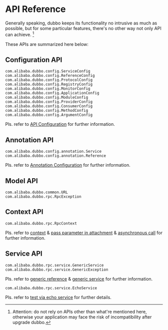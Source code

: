 # API Reference

Generally speaking, dubbo keeps its functionality no intrusive as much as possible, but for some particular features, there's no other way not only API can achieve. [^1]

These APIs are summarized here below:

## Configuration API

```
com.alibaba.dubbo.config.ServiceConfig
com.alibaba.dubbo.config.ReferenceConfig
com.alibaba.dubbo.config.ProtocolConfig
com.alibaba.dubbo.config.RegistryConfig
com.alibaba.dubbo.config.MonitorConfig
com.alibaba.dubbo.config.ApplicationConfig
com.alibaba.dubbo.config.ModuleConfig
com.alibaba.dubbo.config.ProviderConfig
com.alibaba.dubbo.config.ConsumerConfig
com.alibaba.dubbo.config.MethodConfig
com.alibaba.dubbo.config.ArgumentConfig
```

Pls. refer to [API Configuration](../configuration/api.md) for further information. 

## Annotation API

```
com.alibaba.dubbo.config.annotation.Service
com.alibaba.dubbo.config.annotation.Reference
```

Pls. refer to [Annotation Configuration](../configuration/annotation.md) for further information.

## Model API

```
com.alibaba.dubbo.common.URL
com.alibaba.dubbo.rpc.RpcException
```

## Context API

```
com.alibaba.dubbo.rpc.RpcContext
```

Pls. refer to [context](../demos/context.md) & [pass parameter in attachment](../demos/attachment.md) & [asynchronous call](../demos/async-call.md) for further information.

## Service API

```
com.alibaba.dubbo.rpc.service.GenericService
com.alibaba.dubbo.rpc.service.GenericException
```

Pls. refer to [generic reference](../demos/generic-reference.md) & [generic service](../demos/generic-service.md) for further information.

```
com.alibaba.dubbo.rpc.service.EchoService
```
Pls. refer to [test via echo service](../demos/echo-service.md) for further details.

[^1]: Attention: do not rely on APIs other than what're mentioned here, otherwise your application may face the risk of incompatibility after upgrade dubbo.